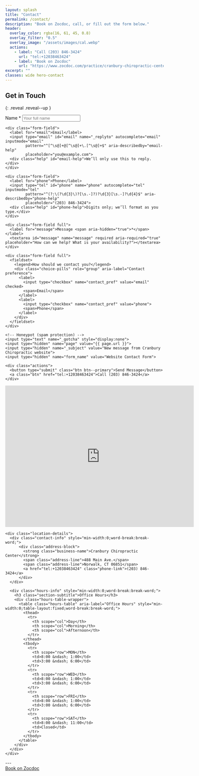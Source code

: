 ```yaml
---
layout: splash
title: "Contact"
permalink: /contact/
description: "Book on Zocdoc, call, or fill out the form below."
header:
  overlay_color: rgba(16, 61, 45, 0.8)
  overlay_filter: "0.5"
  overlay_image: "/assets/images/cal.webp"
  actions:
    - label: "Call (203) 846-3424"
      url: "tel:+12038463424"
    - label: "Book on Zocdoc"
      url: "https://www.zocdoc.com/practice/cranbury-chiropractic-center-43835"
excerpt: ""
classes: wide hero-contact
---
```



## Get in Touch
{: .reveal .reveal--up }


<div id="form-status" class="form-status" aria-live="polite" role="status" hidden></div>
<form id="contact-form" class="contact-form reveal reveal--up" action="https://formspree.io/f/xzzabznp" method="POST" novalidate>
  <div class="form-grid">
    <div class="form-field">
      <label for="name">Name <span aria-hidden="true">*</span></label>
      <input type="text" id="name" name="name" required aria-required="true" autocomplete="name" placeholder="Your full name">
    </div>

    <div class="form-field">
      <label for="email">Email</label>
      <input type="email" id="email" name="_replyto" autocomplete="email" inputmode="email"
             pattern="^[^\s@]+@[^\s@]+\.[^\s@]+$" aria-describedby="email-help"
             placeholder="you@example.com">
      <div class="help" id="email-help">We’ll only use this to reply.</div>
    </div>

    <div class="form-field">
      <label for="phone">Phone</label>
      <input type="tel" id="phone" name="phone" autocomplete="tel" inputmode="tel"
             pattern="^(?:\(?\d{3}\)?[\s.-]?)?\d{3}[\s.-]?\d{4}$" aria-describedby="phone-help"
             placeholder="(203) 846-3424">
      <div class="help" id="phone-help">Digits only; we’ll format as you type.</div>
    </div>

    <div class="form-field full">
      <label for="message">Message <span aria-hidden="true">*</span></label>
      <textarea id="message" name="message" required aria-required="true" placeholder="How can we help? What is your availability?"></textarea>
    </div>

    <div class="form-field full">
      <fieldset>
        <legend>How should we contact you?</legend>
        <div class="choice-pills" role="group" aria-label="Contact preference">
          <label>
            <input type="checkbox" name="contact_pref" value="email" checked>
            <span>Email</span>
          </label>
          <label>
            <input type="checkbox" name="contact_pref" value="phone">
            <span>Phone</span>
          </label>
        </div>
      </fieldset>
    </div>

    <!-- Honeypot (spam protection) -->
    <input type="text" name="_gotcha" style="display:none">
    <input type="hidden" name="page" value="{{ page.url }}">
    <input type="hidden" name="_subject" value="New message from Cranbury Chiropractic website">
    <input type="hidden" name="form_name" value="Website Contact Form">

    <div class="actions">
      <button type="submit" class="btn btn--primary">Send Message</button>
      <a class="btn" href="tel:+12038463424">Call (203) 846-3424</a>
    </div>
  </div>
</form>

<div class="reveal reveal--up">
  <section class="contact-hours">
    <div class="map">
      <iframe 
          src="https://www.google.com/maps/embed?pb=!1m18!1m12!1m3!1d12017.780646219726!2d-73.43573584758363!3d41.14663669559827!2m3!1f0!2f0!3f0!3m2!1i1024!2i768!4f13.1!3m3!1m2!1s0x89e81d06e09b8725%3A0x6a009dd40432130c!2s488%20Main%20Ave%2C%20Norwalk%2C%2006851!5e0!3m2!1sen!2sus!4v1755148035773!5m2!1sen!2sus" 
          width="600" 
          height="450"
          style="border:0;" 
          allowfullscreen="" 
          loading="lazy" 
          title="Map to Cranbury Chiropractic Center in Norwalk, CT"
          referrerpolicy="no-referrer-when-downgrade">
      </iframe>
    </div>

    <div class="location-details">
      <div class="contact-info" style="min-width:0;word-break:break-word;">
          <div class="address-block">
            <strong class="business-name">Cranbury Chiropractic Center</strong>
            <span class="address-line">488 Main Ave.</span>
            <span class="address-line">Norwalk, CT 06851</span>
            <a href="tel:+12038463424" class="phone-link">(203) 846-3424</a>
          </div>
      </div>

      <div class="hours-info" style="min-width:0;word-break:break-word;">
        <h3 class="section-subtitle">Office Hours</h3>
        <div class="hours-table-wrapper">
          <table class="hours-table" aria-label="Office Hours" style="min-width:0;table-layout:fixed;word-break:break-word;">
            <thead>
              <tr>
                <th scope="col">Day</th>
                <th scope="col">Morning</th>
                <th scope="col">Afternoon</th>
              </tr>
            </thead>
            <tbody>
              <tr>
                <th scope="row">MON</th>
                <td>8:00 &ndash; 1:00</td>
                <td>3:00 &ndash; 6:00</td>
              </tr>
              <tr>
                <th scope="row">WED</th>
                <td>8:00 &ndash; 1:00</td>
                <td>3:00 &ndash; 6:00</td>
              </tr>
              <tr>
                <th scope="row">FRI</th>
                <td>8:00 &ndash; 1:00</td>
                <td>3:00 &ndash; 6:00</td>
              </tr>
              <tr>
                <th scope="row">SAT</th>
                <td>8:00 &ndash; 11:00</td>
                <td>Closed</td>
              </tr>
            </tbody>
          </table>
        </div>
      </div>
    </div>
  </section>
</div>
---
<div class="contact-actions reveal reveal--up">
  <a href="https://www.zocdoc.com/practice/cranbury-chiropractic-center-43835" class="btn">
    <span class="btn-label">Book on Zocdoc</span>
  </a>
</div>
